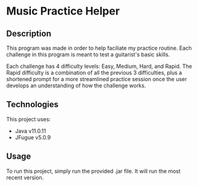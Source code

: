 # Music Practice Helper

## Description
This program was made in order to help faciliate my practice routine.
Each challenge in this program is meant to test a guitarist's basic skills.

Each challenge has 4 difficulty levels: Easy, Medium, Hard, and Rapid.
The Rapid difficulty is a combination of all the previous 3 difficulties, plus
a shortened prompt for a more streamlined practice session once the user develops
an understanding of how the challenge works.


## Technologies
This project uses:
* Java v11.0.11
* JFugue v5.0.9

## Usage
To run this project, simply run the provided .jar file. It will run the most recent version.


